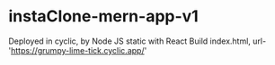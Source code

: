 # instaClone-mern-app-v1
Deployed in cyclic,
by Node JS static with React Build index.html,
url- 'https://grumpy-lime-tick.cyclic.app/'

